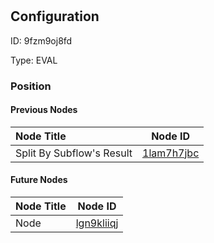 # <nil>
## Configuration
ID:  9fzm9oj8fd

Type: EVAL 








### Position

#### Previous Nodes
| Node Title | Node ID |
| :------------- | ------------ |
| Split By Subflow&#39;s Result | [1lam7h7jbc](./1lam7h7jbc.md) | 
 
 #### Future Nodes
| Node Title | Node ID |
| :------------- | ------------ |
| Node |[lgn9kliiqj](./lgn9kliiqj.md) | 